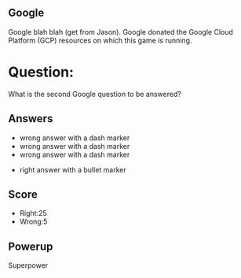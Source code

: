 ## Google
Google blah blah (get from Jason).
Google donated the Google Cloud Platform (GCP) resources
on which this game is running.

# Question:
What is the second Google question to be answered?

## Answers
- wrong answer with a dash marker
- wrong answer with a dash marker
- wrong answer with a dash marker
* right answer with a bullet marker


## Score
- Right:25
- Wrong:5

## Powerup
Superpower
